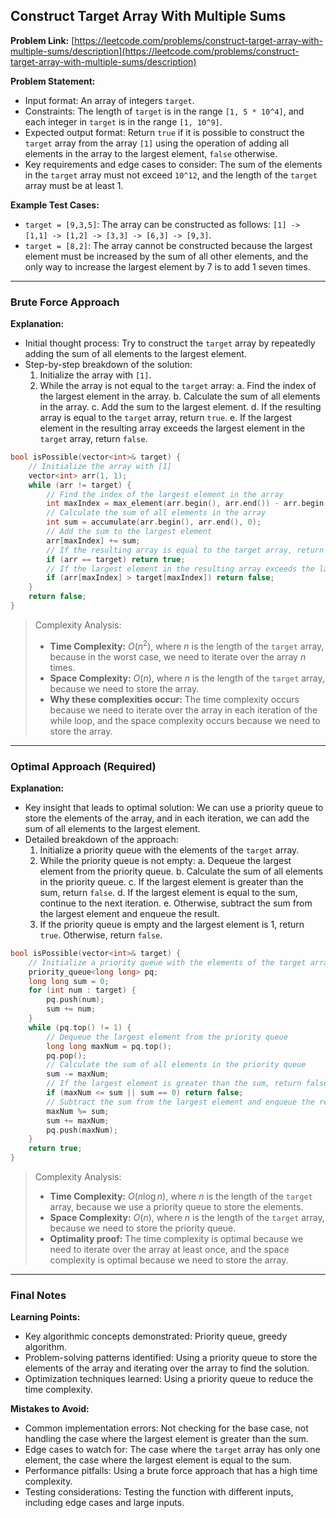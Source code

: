 ## Construct Target Array With Multiple Sums
**Problem Link:** [https://leetcode.com/problems/construct-target-array-with-multiple-sums/description](https://leetcode.com/problems/construct-target-array-with-multiple-sums/description)

**Problem Statement:**
- Input format: An array of integers `target`.
- Constraints: The length of `target` is in the range `[1, 5 * 10^4]`, and each integer in `target` is in the range `[1, 10^9]`.
- Expected output format: Return `true` if it is possible to construct the `target` array from the array `[1]` using the operation of adding all elements in the array to the largest element, `false` otherwise.
- Key requirements and edge cases to consider: The sum of the elements in the `target` array must not exceed `10^12`, and the length of the `target` array must be at least 1.

**Example Test Cases:**
- `target = [9,3,5]`: The array can be constructed as follows: `[1] -> [1,1] -> [1,2] -> [3,3] -> [6,3] -> [9,3]`.
- `target = [8,2]`: The array cannot be constructed because the largest element must be increased by the sum of all other elements, and the only way to increase the largest element by 7 is to add 1 seven times.

---

### Brute Force Approach

**Explanation:**
- Initial thought process: Try to construct the `target` array by repeatedly adding the sum of all elements to the largest element.
- Step-by-step breakdown of the solution:
  1. Initialize the array with `[1]`.
  2. While the array is not equal to the `target` array:
    a. Find the index of the largest element in the array.
    b. Calculate the sum of all elements in the array.
    c. Add the sum to the largest element.
    d. If the resulting array is equal to the `target` array, return `true`.
    e. If the largest element in the resulting array exceeds the largest element in the `target` array, return `false`.

```cpp
bool isPossible(vector<int>& target) {
    // Initialize the array with [1]
    vector<int> arr(1, 1);
    while (arr != target) {
        // Find the index of the largest element in the array
        int maxIndex = max_element(arr.begin(), arr.end()) - arr.begin();
        // Calculate the sum of all elements in the array
        int sum = accumulate(arr.begin(), arr.end(), 0);
        // Add the sum to the largest element
        arr[maxIndex] += sum;
        // If the resulting array is equal to the target array, return true
        if (arr == target) return true;
        // If the largest element in the resulting array exceeds the largest element in the target array, return false
        if (arr[maxIndex] > target[maxIndex]) return false;
    }
    return false;
}
```

> Complexity Analysis:
> - **Time Complexity:** $O(n^2)$, where $n$ is the length of the `target` array, because in the worst case, we need to iterate over the array $n$ times.
> - **Space Complexity:** $O(n)$, where $n$ is the length of the `target` array, because we need to store the array.
> - **Why these complexities occur:** The time complexity occurs because we need to iterate over the array in each iteration of the while loop, and the space complexity occurs because we need to store the array.

---

### Optimal Approach (Required)

**Explanation:**
- Key insight that leads to optimal solution: We can use a priority queue to store the elements of the array, and in each iteration, we can add the sum of all elements to the largest element.
- Detailed breakdown of the approach:
  1. Initialize a priority queue with the elements of the `target` array.
  2. While the priority queue is not empty:
    a. Dequeue the largest element from the priority queue.
    b. Calculate the sum of all elements in the priority queue.
    c. If the largest element is greater than the sum, return `false`.
    d. If the largest element is equal to the sum, continue to the next iteration.
    e. Otherwise, subtract the sum from the largest element and enqueue the result.
  3. If the priority queue is empty and the largest element is 1, return `true`. Otherwise, return `false`.

```cpp
bool isPossible(vector<int>& target) {
    // Initialize a priority queue with the elements of the target array
    priority_queue<long long> pq;
    long long sum = 0;
    for (int num : target) {
        pq.push(num);
        sum += num;
    }
    while (pq.top() != 1) {
        // Dequeue the largest element from the priority queue
        long long maxNum = pq.top();
        pq.pop();
        // Calculate the sum of all elements in the priority queue
        sum -= maxNum;
        // If the largest element is greater than the sum, return false
        if (maxNum <= sum || sum == 0) return false;
        // Subtract the sum from the largest element and enqueue the result
        maxNum %= sum;
        sum += maxNum;
        pq.push(maxNum);
    }
    return true;
}
```

> Complexity Analysis:
> - **Time Complexity:** $O(n \log n)$, where $n$ is the length of the `target` array, because we use a priority queue to store the elements.
> - **Space Complexity:** $O(n)$, where $n$ is the length of the `target` array, because we need to store the priority queue.
> - **Optimality proof:** The time complexity is optimal because we need to iterate over the array at least once, and the space complexity is optimal because we need to store the array.

---

### Final Notes

**Learning Points:**
- Key algorithmic concepts demonstrated: Priority queue, greedy algorithm.
- Problem-solving patterns identified: Using a priority queue to store the elements of the array and iterating over the array to find the solution.
- Optimization techniques learned: Using a priority queue to reduce the time complexity.

**Mistakes to Avoid:**
- Common implementation errors: Not checking for the base case, not handling the case where the largest element is greater than the sum.
- Edge cases to watch for: The case where the `target` array has only one element, the case where the largest element is equal to the sum.
- Performance pitfalls: Using a brute force approach that has a high time complexity.
- Testing considerations: Testing the function with different inputs, including edge cases and large inputs.